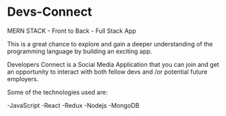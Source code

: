 # Devs-Connect

MERN STACK - Front to Back - Full Stack App

This is a great chance to explore and gain a deeper understanding of the programming language by building an exciting app.

Developers Connect is a Social Media Application that you can join and get an opportunity to interact with both fellow devs and /or potential future employers.

Some of the technologies used are:

   -JavaScript
   -React
   -Redux
   -Nodejs
   -MongoDB
